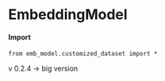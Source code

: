 # EmbeddingModel

#### Import

```
from emb_model.customized_dataset import *
```

v 0.2.4  -> big version




